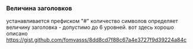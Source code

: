 ### Величина заголовков
устанавливается префиском "#" количество символов определяет величину заголовка - допустимо до 6 уровней.
вот здесь хорошо описано 
https://gist.github.com/fomvasss/8dd8cd7f88c67a4e3727f9d39224a84c